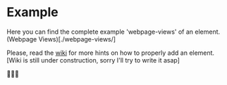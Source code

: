 # Example

Here you can find the complete example 'webpage-views' of an element. (Webpage Views)[./webpage-views/]

Please, read the [wiki](https://github.com/mondial7/startups-elements/wiki) for more hints on how to properly add an element. [Wiki is still under construction, sorry I'll try to write it asap]

:construction::construction::construction:
